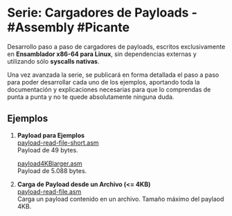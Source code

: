 # Serie: Cargadores de Payloads - #Assembly #Picante

Desarrollo paso a paso de cargadores de payloads, escritos exclusivamente en **Ensamblador x86-64 para Linux**, sin dependencias externas y utilizando sólo **syscalls nativas**.

Una vez avanzada la serie, se publicará en forma detallada el paso a paso para poder desarrollar cada uno de los ejemplos, aportando toda la documentación y explicaciones necesarias para que lo comprendas de punta a punta y no te quede absolutamente ninguna duda.

## Ejemplos

1. **Payload para Ejemplos**  
   [payload-read-file-short.asm](https://github.com/Pithase/asm-payloads-loaders/blob/main/payload-read-file-short.asm)  
   Payload de 49 bytes.
   
   [payload4KBlarger.asm](https://github.com/Pithase/asm-payloads-loaders/blob/main/payload4KBlarger.asm)  
   Payload de 5.088 bytes.

3. **Carga de Payload desde un Archivo (<= 4KB)**  
   [payload-read-file.asm](https://github.com/Pithase/asm-payloads-loaders/blob/main/payload-read-file.asm)  
   Carga un payload contenido en un archivo. Tamaño máximo del paylaod 4KB.
